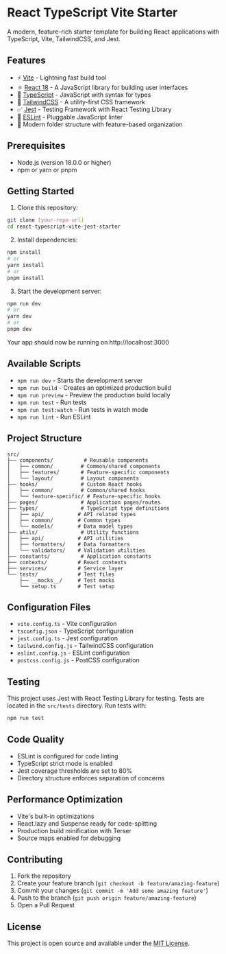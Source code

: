 # React TypeScript Vite Starter

A modern, feature-rich starter template for building React applications with TypeScript, Vite, TailwindCSS, and Jest.

## Features

- ⚡️ [Vite](https://vitejs.dev/) - Lightning fast build tool
- ⚛️ [React 18](https://react.dev/) - A JavaScript library for building user interfaces
- 🔷 [TypeScript](https://www.typescriptlang.org/) - JavaScript with syntax for types
- 🎨 [TailwindCSS](https://tailwindcss.com/) - A utility-first CSS framework
- ✅ [Jest](https://jestjs.io/) - Testing Framework with React Testing Library
- 📝 [ESLint](https://eslint.org/) - Pluggable JavaScript linter
- 🎯 Modern folder structure with feature-based organization

## Prerequisites

- Node.js (version 18.0.0 or higher)
- npm or yarn or pnpm

## Getting Started

1. Clone this repository:
```bash
git clone [your-repo-url]
cd react-typescript-vite-jest-starter
```

2. Install dependencies:
```bash
npm install
# or
yarn install
# or
pnpm install
```

3. Start the development server:
```bash
npm run dev
# or
yarn dev
# or
pnpm dev
```

Your app should now be running on http://localhost:3000

## Available Scripts

- `npm run dev` - Starts the development server
- `npm run build` - Creates an optimized production build
- `npm run preview` - Preview the production build locally
- `npm run test` - Run tests
- `npm run test:watch` - Run tests in watch mode
- `npm run lint` - Run ESLint

## Project Structure

```
src/
├── components/          # Reusable components
│   ├── common/         # Common/shared components
│   ├── features/       # Feature-specific components
│   └── layout/         # Layout components
├── hooks/              # Custom React hooks
│   ├── common/         # Common/shared hooks
│   └── feature-specific/ # Feature-specific hooks
├── pages/              # Application pages/routes
├── types/              # TypeScript type definitions
│   ├── api/           # API related types
│   ├── common/        # Common types
│   └── models/        # Data model types
├── utils/              # Utility functions
│   ├── api/           # API utilities
│   ├── formatters/    # Data formatters
│   └── validators/    # Validation utilities
├── constants/          # Application constants
├── contexts/          # React contexts
├── services/          # Service layer
└── tests/             # Test files
    ├── __mocks__/     # Test mocks
    └── setup.ts       # Test setup
```

## Configuration Files

- `vite.config.ts` - Vite configuration
- `tsconfig.json` - TypeScript configuration
- `jest.config.ts` - Jest configuration
- `tailwind.config.js` - TailwindCSS configuration
- `eslint.config.js` - ESLint configuration
- `postcss.config.js` - PostCSS configuration

## Testing

This project uses Jest with React Testing Library for testing. Tests are located in the `src/tests` directory. Run tests with:

```bash
npm run test
```

## Code Quality

- ESLint is configured for code linting
- TypeScript strict mode is enabled
- Jest coverage thresholds are set to 80%
- Directory structure enforces separation of concerns

## Performance Optimization

- Vite's built-in optimizations
- React.lazy and Suspense ready for code-splitting
- Production build minification with Terser
- Source maps enabled for debugging

## Contributing

1. Fork the repository
2. Create your feature branch (`git checkout -b feature/amazing-feature`)
3. Commit your changes (`git commit -m 'Add some amazing feature'`)
4. Push to the branch (`git push origin feature/amazing-feature`)
5. Open a Pull Request

## License

This project is open source and available under the [MIT License](LICENSE).
